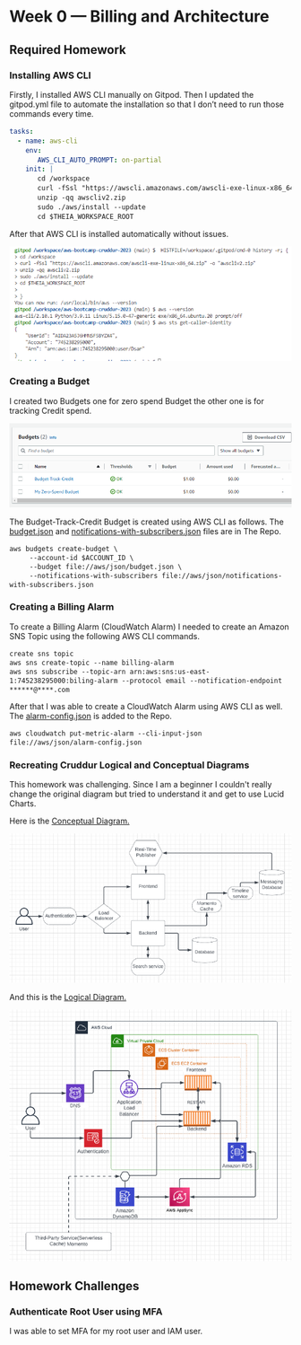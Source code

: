 # Week 0 — Billing and Architecture

## Required Homework

### Installing AWS CLI

Firstly, I installed AWS CLI manually on Gitpod. Then I updated the gitpod.yml file to automate the installation so that I don’t need to run those commands every time.


```yml
tasks:
  - name: aws-cli
    env:
       AWS_CLI_AUTO_PROMPT: on-partial
    init: |
       cd /workspace
       curl -fSsl "https://awscli.amazonaws.com/awscli-exe-linux-x86_64.zip" -o "awscliv2.zip"
       unzip -qq awscliv2.zip
       sudo ./aws/install --update
       cd $THEIA_WORKSPACE_ROOT
```

After that AWS CLI is installed automatically without issues.

![Installing AWS CLI](assets/Install%20AWS%20CLI.PNG)


### Creating a Budget

I created two Budgets one for zero spend Budget the other one is for tracking Credit spend. 

![Created Budgets](assets/Budgets.PNG)

The Budget-Track-Credit Budget is created using AWS CLI as follows. The [budget.json](https://github.com/Dsar-gh/aws-bootcamp-cruddur-2023/blob/main/aws/json/budget.json) and [notifications-with-subscribers.json](https://github.com/Dsar-gh/aws-bootcamp-cruddur-2023/blob/main/aws/json/notifications-with-subscribers.json) files are in The Repo.

```aws
aws budgets create-budget \
     --account-id $ACCOUNT_ID \
     --budget file://aws/json/budget.json \
     --notifications-with-subscribers file://aws/json/notifications-with-subscribers.json
```

### Creating a Billing Alarm

To create a Billing Alarm (CloudWatch Alarm) I needed to create an Amazon SNS Topic using the following AWS CLI commands.

```aws
create sns topic
aws sns create-topic --name billing-alarm
aws sns subscribe --topic-arn arn:aws:sns:us-east-1:745238295000:biling-alarm --protocol email --notification-endpoint ******@****.com	 
```

After that I was able to create a CloudWatch Alarm using AWS CLI as well. The [alarm-config.json](https://github.com/Dsar-gh/aws-bootcamp-cruddur-2023/blob/main/aws/json/alarm-config.json) is added to the Repo.

```aws
aws cloudwatch put-metric-alarm --cli-input-json file://aws/json/alarm-config.json
```


### Recreating Cruddur Logical and Conceptual Diagrams

This homework was challenging. Since I am a beginner I couldn't really change the original diagram but tried to understand it and get to use Lucid Charts.

Here is the [Conceptual Diagram.](https://lucid.app/lucidchart/14da898a-834b-4c59-ad04-81038a67a108/edit?viewport_loc=-153%2C-112%2C2287%2C1108%2C0_0&invitationId=inv_641d93e2-018b-4440-9d04-cf5ef1d45ef2)

![The Conceptual Digram](https://github.com/Dsar-gh/aws-bootcamp-cruddur-2023/blob/main/journal/assets/Cruddur%20Conceptual%20Diagram.PNG)

And this is the [Logical Diagram.](https://lucid.app/lucidchart/f7e60776-576d-4573-b755-6dd672766381/edit?viewport_loc=-50%2C-11%2C2502%2C1212%2C0_0&invitationId=inv_cdff1b6a-352b-44c0-85ab-ed46df57f89c)


![The Logical Diagram](https://github.com/Dsar-gh/aws-bootcamp-cruddur-2023/blob/main/journal/assets/Cruddur%20Logical%20Diagram.PNG)

## Homework Challenges

### Authenticate Root User using MFA
I was able to set MFA for my root user and IAM user.


